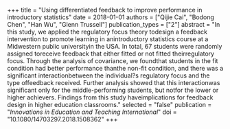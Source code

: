 +++
title = "Using differentiated feedback to improve performance in introductory statistics"
date = 2018-01-01
authors = ["Qijie Cai", "Bodong Chen", "Han Wu", "Glenn Trussell"]
publication_types = ["2"]
abstract = "In this study, we applied the regulatory focus theory todesign a feedback intervention to promote learning in anintroductory statistics course at a Midwestern public universityin the USA. In total, 67 students were randomly assigned toreceive feedback that either fitted or not fitted theirregulatory focus. Through the analysis of covariance, we foundthat students in the fit condition had better performance thanthe non-fit condition, and there was a significant interactionbetween the individual?s regulatory focus and the type offeedback received. Further analysis showed that this interactionwas significant only for the middle-performing students, but notfor the lower or higher achievers. Findings from this study haveimplications for feedback design in higher education classrooms."
selected = "false"
publication = "*Innovations in Education and Teaching International*"
doi = "10.1080/14703297.2018.1508362"
+++

